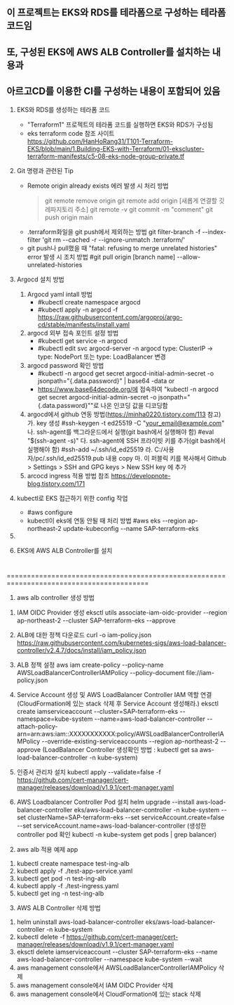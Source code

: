 ## 이 프로젝트는 EKS와 RDS를 테라폼으로 구성하는 테라폼 코드임
## 또, 구성된 EKS에 AWS ALB Controller를 설치하는 내용과
## 아르고CD를 이용한 CI를 구성하는 내용이 포함되어 있음

1. EKS와 RDS를 생성하는 테라폼 코드
   - "Terraform1" 프로젝트의 테라폼 코드를 실행하면 EKS와 RDS가 구성됨
   * eks terraform code 참조 사이트
     https://github.com/HanHoRang31/T101-Terraform-EKS/blob/main/1.Building-EKS-with-Terraform/01-ekscluster-terraform-manifests/c5-08-eks-node-group-private.tf

2. Git 명령과 관련된 Tip
   - Remote origin already exists 에러 발생 시 처리 방법
     >git remote remove origin
     >git remote add origin [새롭게 연결할 깃 레파지토리 주소]
     >git remote -v
     >git commit -m "comment"
     >git push origin main
   - .terraform화일을 git push에서 제외하는 방법
     git filter-branch -f --index-filter 'git rm --cached -r --ignore-unmatch .terraform/'
   - git push나 pull했을 때 "fatal: refusing to merge unrelated histories" error 발생 시 조치 방법
     #git pull origin [branch name] --allow-unrelated-histories 


2. Argocd 설치 방법
   1) Argocd yaml intall 방법
      - #kubectl create namespace argocd
      - #kubectl apply -n argocd -f https://raw.githubusercontent.com/argoproj/argo-cd/stable/manifests/install.yaml
   2) argocd 외부 접속 포인트 설정 방법
      - #kubectl get service -n argocd 
      - #kubectl edit svc argocd-server -n argocd
        type: ClusterIP  ->  type: NodePort   또는  type: LoadBalancer  변경
   3) argocd password 확인 방법
      - #kubectl -n argocd get secret argocd-initial-admin-secret -o jsonpath="{.data.password}" | base64 -data
        or
      - https://www.base64decode.org/에 접속하여 "kubectl -n argocd get secret argocd-initial-admin-secret -o jsonpath="{.data.password}""로 나온 인코딩 값을 디코딩함
   4) argocd에서 github 연동 방법(https://minha0220.tistory.com/113 참고)
      가. key 생성
          #ssh-keygen -t ed25519 -C "your_email@example.com"
      나. ssh-agent를 백그라운드에서 실행(git bash에서 실행해야 함)
          #eval "$(ssh-agent -s)"
      다. ssh-agent에 SSH 프라이빗 키를 추가(git bash에서 실행해야 함)
          #ssh-add ~/.ssh/id_ed25519
      라. C:/사용자/pc/.ssh/id_ed25519.pub 내용 copy
      마. 이 퍼블릭 키를 복사해서 Github > Settings > SSH and GPG keys > New SSH key 에 추가
    5) arcocd ingress 적용 방법 참조
       https://developnote-blog.tistory.com/171

3. kubectl로 EKS 접근하기 위한 config 작업
   - #aws configure
   - kubectl이 eks에 연동 안될 때 처리 방법
     #aws eks --region ap-northeast-2 update-kubeconfig --name SAP-terraform-eks
5.
6. EKS에 AWS ALB Controller를 설치

# 
=========================================================================================
1. aws alb controller 생성 방법
1) IAM OIDC Provider 생성
eksctl utils associate-iam-oidc-provider --region ap-northeast-2 --cluster SAP-terraform-eks --approve
     
2) ALB에 대한 정책 다운로드
curl -o iam-policy.json https://raw.githubusercontent.com/kubernetes-sigs/aws-load-balancer-controller/v2.4.7/docs/install/iam_policy.json

3) ALB 정책 설정
aws iam create-policy --policy-name AWSLoadBalancerControllerIAMPolicy --policy-document file://iam-policy.json

4) Service Account 생성 및 AWS LoadBalancer Controller IAM 역할 연결(CloudFormation에 있는 stack 삭제 후 Service Account 생성해라.)
eksctl create iamserviceaccount --cluster=SAP-terraform-eks --namespace=kube-system --name=aws-load-balancer-controller --attach-policy-arn=arn:aws:iam::XXXXXXXXXXX:policy/AWSLoadBalancerControllerIAMPolicy --override-existing-serviceaccounts --region ap-northeast-2 --approve
(LoadBalancer Controller 생성확인 방법 : kubectl get sa aws-load-balancer-controller -n kube-system)

5) 인증서 관리자 설치
kubectl apply --validate=false -f https://github.com/cert-manager/cert-manager/releases/download/v1.9.1/cert-manager.yaml

6) AWS Loadbalancer Controller Pod 설치
helm upgrade --install aws-load-balancer-controller eks/aws-load-balancer-controller -n kube-system --set clusterName=SAP-terraform-eks --set serviceAccount.create=false --set serviceAccount.name=aws-load-balancer-controller
(생성한 controller pod 확인 kubectl -n kube-system get pods | grep balancer)

2. aws alb 적용 예제 app
1) kubectl create namespace test-ing-alb
2) kubectl apply -f ./test-app-service.yaml
3) kubectl get pod -n test-ing-alb
4) kubectl apply -f ./test-ingress.yaml
5) kubectl get ing -n test-ing-alb

3. AWS ALB Controller 삭제 방법
1) helm uninstall aws-load-balancer-controller eks/aws-load-balancer-controller -n kube-system
2) kubectl delete -f https://github.com/cert-manager/cert-manager/releases/download/v1.9.1/cert-manager.yaml
3) eksctl delete iamserviceaccount --cluster SAP-terraform-eks --name aws-load-balancer-controller --namespace kube-system --wait
4) aws management console에서 AWSLoadBalancerControllerIAMPolicy 삭제
5) aws management console에서 IAM OIDC Provider 삭제
6) aws management console에서 CloudFormation에 있는 stack 삭제
